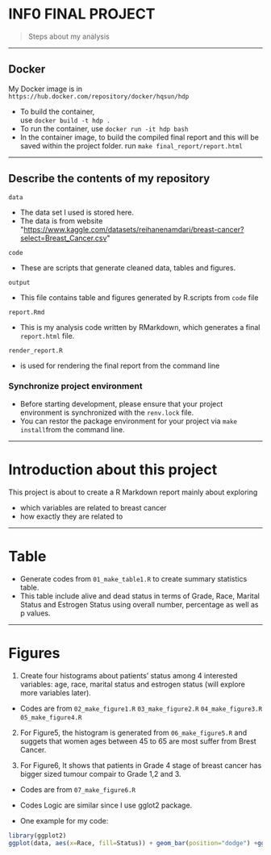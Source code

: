 # INF0 FINAL PROJECT

>Steps about my analysis

------------------------------------------------------------------------
## Docker 

My Docker image is in `https://hub.docker.com/repository/docker/hqsun/hdp` 
- To build the container,  
use `docker build -t hdp .` 
- To run the container, 
use `docker run -it hdp bash` 
- In the container image, to build the compiled final report and this will be saved within the project folder.
run `make final_report/report.html` 
------------------------------------------------------------------------
## Describe the contents of my repository

`data`
- The data set I used is stored here.
- The data is from website "https://www.kaggle.com/datasets/reihanenamdari/breast-cancer?select=Breast_Cancer.csv"

`code`
- These are scripts that generate cleaned data, tables and figures.

`output`
- This file contains table and figures generated by R.scripts from `code` file

`report.Rmd`
- This is my analysis code written by RMarkdown, which generates a final `report.html` file.   

`render_report.R` 
- is used for rendering the final report from the command line

### Synchronize project environment

- Before starting development, please ensure that your project environment is synchronized with the `renv.lock` file.
- You can restor the package environment for your project via `make install`from the command line.
------------------------------------------------------------------------
# Introduction about this project

This project is about to create a R Markdown report mainly about exploring 
* which variables are related to breast cancer
* how exactly they are related to 

------------------------------------------------------------------------
# Table

- Generate codes from `01_make_table1.R` to create summary statistics table.
- This table include alive and dead status in terms of Grade, Race, Marital Status and Estrogen Status using overall number, percentage as well as p values.
------------------------------------------------------------------------

# Figures

1. Create four histograms about patients’ status among 4 interested variables: age, race, marital status and estrogen status (will explore more variables later). 
- Codes are from `02_make_figure1.R` `03_make_figure2.R` `04_make_figure3.R` `05_make_figure4.R`

2. For Figure5, the histogram is generated from `06_make_figure5.R` and suggets that women ages between 45 to 65 are most suffer from Brest Cancer.

3. For Figure6, It shows that patients in Grade 4 stage of breast cancer has bigger sized tumour compair to Grade 1,2 and 3.
- Codes are from `07_make_figure6.R`

- Codes Logic are similar since I use gglot2 package.
- One example for my code:

```r
library(ggplot2)
ggplot(data, aes(x=Race, fill=Status)) + geom_bar(position="dodge") +ggtitle("Figure1.Histogram about Patient Status Among Race")+theme(plot.title = element_text(hjust = 0.5))
```
